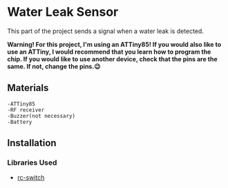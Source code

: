 # Water Leak Sensor

This part of the project sends a signal when a water leak is detected.

**Warning! For this project, I'm using an ATTiny85! If you would also like to use an ATTiny, I would recommend that you learn how to program the chip. If you would like to use another device, check that the pins are the same. If not, change the pins.😉**

## Materials

    -ATTiny85
    -RF receiver
    -Buzzer(not necessary)
    -Battery

## Installation

### Libraries Used

- [rc-switch](https://www.arduino.cc/reference/en/libraries/rc-switch/)
